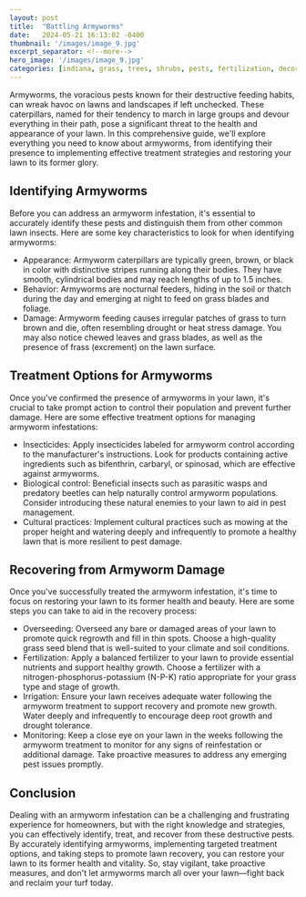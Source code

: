 ```yaml
---
layout: post
title:  "Battling Armyworms"
date:   2024-05-21 16:13:02 -0400
thumbnail: '/images/image_9.jpg'
excerpt_separator: <!--more-->
hero_image: '/images/image_9.jpg'
categories: [indiana, grass, trees, shrubs, pests, fertilization, decoration, curb appeal, garden, flowers, recreation]
---
```

Armyworms, the voracious pests known for their destructive feeding habits, can wreak havoc on lawns and landscapes if left unchecked. <!--more-->These caterpillars, named for their tendency to march in large groups and devour everything in their path, pose a significant threat to the health and appearance of your lawn. In this comprehensive guide, we'll explore everything you need to know about armyworms, from identifying their presence to implementing effective treatment strategies and restoring your lawn to its former glory.

## Identifying Armyworms
Before you can address an armyworm infestation, it's essential to accurately identify these pests and distinguish them from other common lawn insects. Here are some key characteristics to look for when identifying armyworms:
* Appearance: Armyworm caterpillars are typically green, brown, or black in color with distinctive stripes running along their bodies. They have smooth, cylindrical bodies and may reach lengths of up to 1.5 inches.
* Behavior: Armyworms are nocturnal feeders, hiding in the soil or thatch during the day and emerging at night to feed on grass blades and foliage.
* Damage: Armyworm feeding causes irregular patches of grass to turn brown and die, often resembling drought or heat stress damage. You may also notice chewed leaves and grass blades, as well as the presence of frass (excrement) on the lawn surface.

## Treatment Options for Armyworms
Once you've confirmed the presence of armyworms in your lawn, it's crucial to take prompt action to control their population and prevent further damage. Here are some effective treatment options for managing armyworm infestations:
* Insecticides: Apply insecticides labeled for armyworm control according to the manufacturer's instructions. Look for products containing active ingredients such as bifenthrin, carbaryl, or spinosad, which are effective against armyworms.
* Biological control: Beneficial insects such as parasitic wasps and predatory beetles can help naturally control armyworm populations. Consider introducing these natural enemies to your lawn to aid in pest management.
* Cultural practices: Implement cultural practices such as mowing at the proper height and watering deeply and infrequently to promote a healthy lawn that is more resilient to pest damage.

## Recovering from Armyworm Damage
Once you've successfully treated the armyworm infestation, it's time to focus on restoring your lawn to its former health and beauty. Here are some steps you can take to aid in the recovery process:
* Overseeding: Overseed any bare or damaged areas of your lawn to promote quick regrowth and fill in thin spots. Choose a high-quality grass seed blend that is well-suited to your climate and soil conditions.
* Fertilization: Apply a balanced fertilizer to your lawn to provide essential nutrients and support healthy growth. Choose a fertilizer with a nitrogen-phosphorus-potassium (N-P-K) ratio appropriate for your grass type and stage of growth.
* Irrigation: Ensure your lawn receives adequate water following the armyworm treatment to support recovery and promote new growth. Water deeply and infrequently to encourage deep root growth and drought tolerance.
* Monitoring: Keep a close eye on your lawn in the weeks following the armyworm treatment to monitor for any signs of reinfestation or additional damage. Take proactive measures to address any emerging pest issues promptly.

## Conclusion
Dealing with an armyworm infestation can be a challenging and frustrating experience for homeowners, but with the right knowledge and strategies, you can effectively identify, treat, and recover from these destructive pests. By accurately identifying armyworms, implementing targeted treatment options, and taking steps to promote lawn recovery, you can restore your lawn to its former health and vitality. So, stay vigilant, take proactive measures, and don't let armyworms march all over your lawn—fight back and reclaim your turf today.
